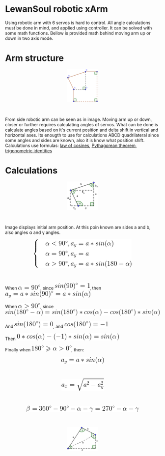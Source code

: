 # LewanSoul robotic xArm

Using robotic arm with 6 servos is hard to control. All angle calculations must be done in mind, and applied using controller. It can be solved with some math functions. Bellow is provided math behind moving arm up or down in two axis mode.

# Arm structure

<p align="center">
  <img src="./docs/images/shape_1.png" width="20%" height="20%">
</p>
<br/>

From side robotic arm can be seen as in image. Moving arm up or down, closer or further requires calculating angles of servos. What can be done is calculate angles based on it's current position and delta shift in vertical and horizontal axes. Its enougth to use for calculations ABCD quadrilateral since some angles and sides are known, also it is know what position shift. Calculations use formulas: [law of cosines](https://en.wikipedia.org/wiki/Law_of_cosines), [Pythagorean theorem](https://en.wikipedia.org/wiki/Pythagorean_theorem), [trigonometric identities](https://en.wikipedia.org/wiki/List_of_trigonometric_identities)

# Calculations

<p align="center">
  <img src="./docs/images/shape_2.png" width="20%" height="20%">
</p>
<br/>

Image displays initial arm position. At this poin known are sides a and b, also angles α and γ angles.

<p align="center">
  <img src="./docs/images/function_a.png">
</p>
<br/>

When <img src="./docs/images/function_h.png">, since <img src="./docs/images/function_b.png">, then <img src="./docs/images/function_c.png">

When <img src="./docs/images/function_i.png">, since <img src="./docs/images/function_d.png">

And <img src="./docs/images/function_e.png">, and <img src="./docs/images/function_f.png">

Then <img src="./docs/images/function_g.png">

Finally when <img src="./docs/images/function_j.png">, then:
<p align="center">
  <img src="./docs/images/function_k.png">
</p>
<br/>
<p align="center">
  <img src="./docs/images/function_l.png">
</p>
<br/>
<p align="center">
  <img src="./docs/images/function_m.png">
</p>
<br/>


<p align="center">
  <img src="./docs/images/shape_3.png" width="20%" height="20%">
</p>
<br/>
